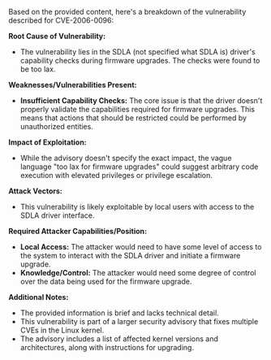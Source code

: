 Based on the provided content, here's a breakdown of the vulnerability described for CVE-2006-0096:

**Root Cause of Vulnerability:**

- The vulnerability lies in the SDLA (not specified what SDLA is) driver's capability checks during firmware upgrades. The checks were found to be too lax.

**Weaknesses/Vulnerabilities Present:**

- **Insufficient Capability Checks:** The core issue is that the driver doesn't properly validate the capabilities required for firmware upgrades. This means that actions that should be restricted could be performed by unauthorized entities.

**Impact of Exploitation:**

- While the advisory doesn't specify the exact impact, the vague language "too lax for firmware upgrades" could suggest arbitrary code execution with elevated privileges or privilege escalation.

**Attack Vectors:**

- This vulnerability is likely exploitable by local users with access to the SDLA driver interface.

**Required Attacker Capabilities/Position:**

- **Local Access:** The attacker would need to have some level of access to the system to interact with the SDLA driver and initiate a firmware upgrade.
- **Knowledge/Control:** The attacker would need some degree of control over the data being used for the firmware upgrade.

**Additional Notes:**

- The provided information is brief and lacks technical detail.
- This vulnerability is part of a larger security advisory that fixes multiple CVEs in the Linux kernel.
- The advisory includes a list of affected kernel versions and architectures, along with instructions for upgrading.